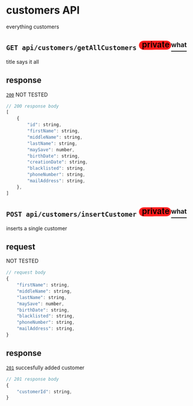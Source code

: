 # customers API
everything customers
## `GET api/customers/getAllCustomers` ![img_private](https://github.com/Coenicorn/DeGroeneWeide/blob/main/backend/docgen/private.png?raw=true)[<sup>what</sup>](https://github.com/Coenicorn/DeGroeneWeide/blob/conformation-mail/backend/api/DOCS.md)
title says it all
## response
[`200`](https://developer.mozilla.org/en-US/docs/Web/HTTP/Status) NOT TESTED<br>
```javascript
// 200 response body
[
	{
		"id": string,
		"firstName": string,
		"middleName": string,
		"lastName": string,
		"maySave": number,
		"birthDate": string,
		"creationDate": string,
		"blacklisted": string,
		"phoneNumber": string,
		"mailAddress": string,
	},
]
```
## `POST api/customers/insertCustomer` ![img_private](https://github.com/Coenicorn/DeGroeneWeide/blob/main/backend/docgen/private.png?raw=true)[<sup>what</sup>](https://github.com/Coenicorn/DeGroeneWeide/blob/conformation-mail/backend/api/DOCS.md)
inserts a single customer
## request
NOT TESTED
```javascript
// request body
{
	"firstName": string,
	"middleName": string,
	"lastName": string,
	"maySave": number,
	"birthDate": string,
	"blacklisted": string,
	"phoneNumber": string,
	"mailAddress": string,
}
```
## response
[`201`](https://developer.mozilla.org/en-US/docs/Web/HTTP/Status) succesfully added customer<br>
```javascript
// 201 response body
{
	"customerId": string,
}
```
